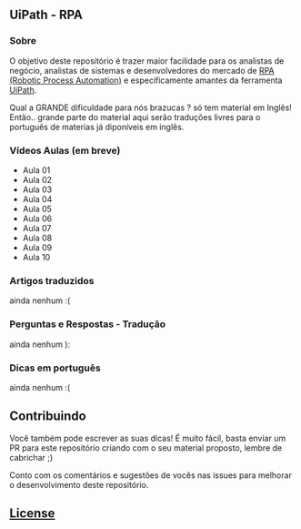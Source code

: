 ## UiPath - RPA


### Sobre

O objetivo deste repositório é trazer maior facilidade para os analistas de negócio, analistas de sistemas e desenvolvedores do mercado de [RPA (Robotic Process Automation)](https://en.wikipedia.org/wiki/Robotic_process_automation) e especificamente amantes da ferramenta [UiPath](https://www.uipath.com/).

Qual a GRANDE dificuldade para nós brazucas ? 
só tem material em Inglês! Então.. grande parte do material aqui serão traduções livres para o português de materias já diponíveis em inglês.



### Vídeos Aulas (em breve)

- Aula 01
- Aula 02
- Aula 03
- Aula 04
- Aula 05
- Aula 06
- Aula 07
- Aula 08
- Aula 09
- Aula 10

### Artigos traduzidos

ainda nenhum :(

### Perguntas e Respostas - Tradução

ainda nenhum ):

### Dicas em português

ainda nenhum :(

## Contribuindo

Você também pode escrever as suas dicas! É muito fácil, basta enviar um PR para este repositório criando com o seu material proposto, lembre de cabrichar ;) 

Conto com os comentários e sugestões de vocês nas issues para melhorar o desenvolvimento deste repositório. 



## [License](https://github.com/weblank/UiPath-Brasil/blob/master/LICENSE) 
